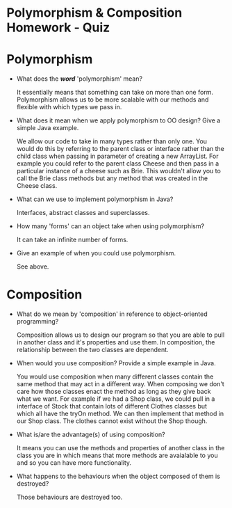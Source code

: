 # Polymorphism & Composition Homework - Quiz

# Polymorphism

- What does the ___word___ 'polymorphism' mean?

  It essentially means that something can take on more than one form. Polymorphism allows us to be more scalable with our methods and flexible with which types we pass in.

- What does it mean when we apply polymorphism to OO design? Give a simple Java example.

  We allow our code to take in many types rather than only one. You would do this by referring to the parent class or interface rather than the child class when passing in parameter of creating a new ArrayList. For example you could refer to the parent class Cheese and then pass in a particular instance of a cheese such as Brie. This wouldn't allow you to call the Brie class methods but any method that was created in the Cheese class.

- What can we use to implement polymorphism in Java?

  Interfaces, abstract classes and superclasses.

- How many 'forms' can an object take when using polymorphism?

  It can take an infinite number of forms.

- Give an example of when you could use polymorphism.

  See above.




# Composition

- What do we mean by 'composition' in reference to object-oriented programming?

  Composition allows us to design our program so that you are able to pull in another class and it's properties and use them. In composition, the relationship between the two classes are dependent.

- When would you use composition? Provide a simple example in Java.

  You would use composition when many different classes contain the same method that may act in a different way. When composing we don't care how those classes enact the method as long as they give back what we want. For example if we had a Shop class, we could pull in a interface of Stock that contain lots of different Clothes classes but which all have the tryOn method. We can then implement that method in our Shop class. The clothes cannot exist without the Shop though.

- What is/are the advantage(s) of using composition?

  It means you can use the methods and properties of another class in the class you are in which means that more methods are avaialable to you and so you can have more functionality.

- What happens to the behaviours when the object composed of them is destroyed?

  Those behaviours are destroyed too.

